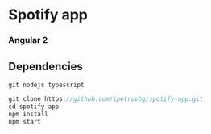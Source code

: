 # Spotify app 
### Angular 2
## Dependencies
``
git
nodejs
typescript
``
```js
git clone https://github.com/ipetrovbg/spotify-app.git
cd spotify-app
npm install
npm start
```
